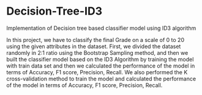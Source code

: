 # Decision-Tree-ID3
Implementation of Decision tree based classifier model using ID3 algorithm

In this project, we have to classify the final Grade on a scale of 0 to 20 using the given attributes in the dataset. First, we divided the dataset randomly in 2:1 ratio using the Bootstrap Sampling method, and then we built the classifier model based on the ID3 Algorithm by training the model with train data set and then we calculated the performance of the model in terms of Accuracy, F1 score, Precision, Recall. We also performed the K cross-validation method to train the model and calculated the performance of the model in terms of Accuracy, F1 score, Precision, Recall.

